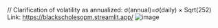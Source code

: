 // Clarification of volatility as annualized: σ(annual​)=σ(daily​) × Sqrt(252​)
Link: https://blackscholesopm.streamlit.app/
![image](https://github.com/user-attachments/assets/910322e7-01e9-4793-b746-27ff15efa4f6)
